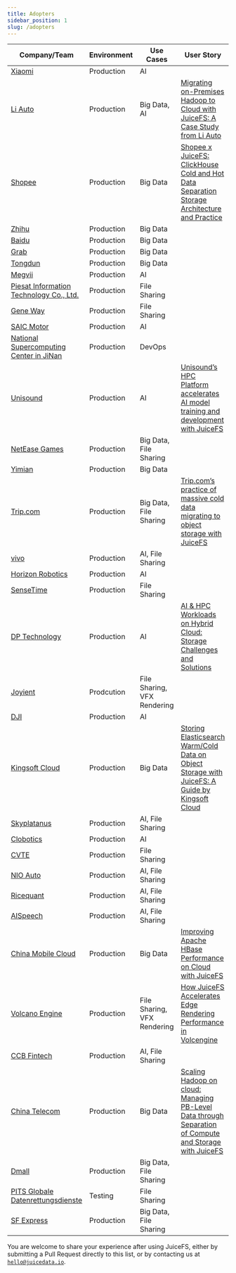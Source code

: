 ```yaml
---
title: Adopters
sidebar_position: 1
slug: /adopters
---
```


| Company/Team                                                                            | Environment | Use Cases                   | User Story                                                                                                                                                                                                                  |
|-----------------------------------------------------------------------------------------|-------------|-----------------------------|-----------------------------------------------------------------------------------------------------------------------------------------------------------------------------------------------------------------------------|
| [Xiaomi](https://www.mi.com/global)                                                     | Production  | AI                          |                                                                                                                                                                                                                             |
| [Li Auto](https://www.lixiang.com/en)                                                   | Production  | Big Data, AI                | [Migrating on-Premises Hadoop to Cloud with JuiceFS: A Case Study from Li Auto](https://juicefs.com/en/blog/user-stories/li-autos-practice-of-migrating-data-from-hdfs-to-juicefs)                                          |
| [Shopee](https://shopee.com)                                                            | Production  | Big Data                    | [Shopee x JuiceFS: ClickHouse Cold and Hot Data Separation Storage Architecture and Practice](https://juicefs.com/en/blog/shopee-clickhouse-with-juicefs)                                                                   |
| [Zhihu](https://www.zhihu.com)                                                          | Production  | Big Data                    |                                                                                                                                                                                                                             |
| [Baidu](https://home.baidu.com/home/index)                  | Production | Big Data                 |                                                                                                                                                                                                         |
| [Grab](https://grab.com/sg)                  | Production | Big Data                 |                                                                                                                                                                                                         |
| [Tongdun](https://tongdun.cn)                  | Production | Big Data                 |                                                                                                                                                                                                         || [Yaoxin Financing Re-Guarantee](https://www.yaoxinhd.com)                               | Production  | Big Data, File Sharing      |                                                                                                                                                                                                                             |
| [Megvii](https://megvii.com)                                                            | Production  | AI                          |                                                                                                                                                                                                                             |
| [Piesat Information Technology Co., Ltd.](https://www.piesat.cn)                        | Production  | File Sharing                |                                                                                                                                                                                                                             |
| [Gene Way](https://www.geneway.cn)                                                      | Production  | File Sharing                |                                                                                                                                                                                                                             |
| [SAIC Motor](https://www.saicmotor.com/english)                                         | Production  | AI                          |                                                                                                                                                                                                                             |
| [National Supercomputing Center in JiNan](https://www.nsccjn.cn)                        | Production  | DevOps                      |                                                                                                                                                                                                                             |
| [Unisound](https://www.unisound.com)                                                    | Production  | AI                          | [Unisound’s HPC Platform accelerates AI model training and development with JuiceFS](https://juicefs.com/en/blog/unisounds-hpc-platform-accelerates-ai-model-training-and-development-with-juicefs)                         |
| [NetEase Games](https://www.neteasegames.com)                                           | Production  | Big Data, File Sharing      |                                                                                                                                                                                                                             |
| [Yimian](https://www.yimian.io)                                                         | Production  | Big Data                    |                                                                                                                                                                                                                             |
| [Trip.com](https://www.trip.com)                                                        | Production  | Big Data, File Sharing      | [Trip.com’s practice of massive cold data migrating to object storage with JuiceFS](https://juicefs.com/en/blog/user-stories/a-practice-of-massive-cold-data-migrating-to-oss-with-juicefs)                                 |
| [vivo](https://www.vivo.com)                                                            | Production  | AI, File Sharing            |                                                                                                                                                                                                                             |
| [Horizon Robotics](https://horizon.ai)                                                  | Production  | AI                          |                                                                                                                                                                                                                             |
| [SenseTime](https://www.sensetime.com/en)                                               | Production  | File Sharing                |                                                                                                                                                                                                                             |
| [DP Technology](https://www.dp.tech)                                                    | Production  | AI                          | [AI & HPC Workloads on Hybrid Cloud: Storage Challenges and Solutions](https://juicefs.com/en/blog/user-stories/storage-architectures-for-ai-hpc-in-hybridmulti-cloud)                                                      |
| [Joyient](http://www.joyient.com)                                                       | Prodcution  | File Sharing, VFX Rendering |                                                                                                                                                                                                                             |
| [DJI](https://www.dji.com)                                                              | Production  | AI                          |                                                                                                                                                                                                                             |
| [Kingsoft Cloud](https://en.ksyun.com)                                                  | Production  | Big Data                    | [Storing Elasticsearch Warm/Cold Data on Object Storage with JuiceFS: A Guide by Kingsoft Cloud](https://juicefs.com/en/blog/user-stories/kingsoft-cloud-how-to-store-elasticsearch-data-in-objective-storage-with-juicefs) |
| [Skyplatanus](https://www.kuaidianyuedu.com)                                            | Production  | AI, File Sharing            |                                                                                                                                                                                                                             |
| [Clobotics](https://clobotics.com)                                                      | Production  | AI                          |                                                                                                                                                                                                                             |
| [CVTE](http://www.cvte.com/en)                                                          | Production  | File Sharing                |                                                                                                                                                                                                                             |
| [NIO Auto](https://www.nio.com)                                                         | Production  | AI, File Sharing            |                                                                                                                                                                                                                             |
| [Ricequant](https://www.ricequant.com)                                                  | Production  | AI, File Sharing            |                                                                                                                                                                                                                             |
| [AISpeech](https://www.aispeech.com)                                                    | Production  | AI, File Sharing            |                                                                                                                                                                                                                             |
| [China Mobile Cloud](https://ecloud.he.chinamobile.com)                                 | Production  | Big Data                    | [Improving Apache HBase Performance on Cloud with JuiceFS](https://juicefs.com/en/blog/user-stories/juicefs-support-hbase-at-chinamobile-cloud)                                                                             |
| [Volcano Engine](https://www.volcengine.com)                                            | Production  | File Sharing, VFX Rendering | [How JuiceFS Accelerates Edge Rendering Performance in Volcengine](https://juicefs.com/en/blog/user-stories/how-juicefs-accelerates-edge-rendering-performance-in-volcengine)                                               |
| [CCB Fintech](https://www.ccbft.com)                                                    | Production  | AI, File Sharing            |                                                                                                                                                                                                                             |
| [China Telecom](https://www.chinatelecomglobal.com)                                     | Production  | Big Data                    | [Scaling Hadoop on cloud: Managing PB-Level Data through Separation of Compute and Storage with JuiceFS](https://juicefs.com/en/blog/user-stories/applicatio-of-juicefs-in-china-telecoms-daily-average-pb-data-scenario)   |
| [Dmall](https://www.dmall.com/en)                                                       | Production  | Big Data, File Sharing      |                                                                                                                                                                                                                             |
| [PITS Globale Datenrettungsdienste](https://www.pitsdatenrettung.de)                                                | Testing     | File Sharing      |                                                                                                                                                                                                                             |
| [SF Express](https://www.sf-express.com)                                                | Production     | Big Data, File Sharing      |
You are welcome to share your experience after using JuiceFS, either by submitting a Pull Request directly to this list, or by contacting us at [`hello@juicedata.io`](mailto:hello@juicedata.io).
